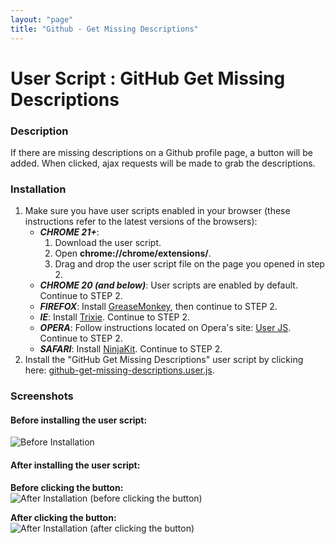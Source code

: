 ```yaml
---
layout: "page"
title: "Github - Get Missing Descriptions"
---
```

User Script : GitHub Get Missing Descriptions
=============================================

### Description ###

If there are missing descriptions on a Github profile page, 
a button will be added. When clicked, ajax requests will be made 
to grab the descriptions.


### Installation ###

1. Make sure you have user scripts enabled in your browser (these instructions refer to the latest versions of the browsers):  
    * ***CHROME 21+***:
      1. Download the user script.
      2. Open **chrome://chrome/extensions/**.
      3. Drag and drop the user script file on the page you opened in step 2.
    * ***CHROME 20 (and below)***: User scripts are enabled by default. Continue to STEP 2.
    * ***FIREFOX***: Install [GreaseMonkey](https://addons.mozilla.org/en-US/firefox/addon/greasemonkey/), then continue to STEP 2.
    * ***IE***: Install [Trixie](http://www.bhelpuri.net/Trixie/). Continue to STEP 2.
    * ***OPERA***: Follow instructions located on Opera's site: [User JS](http://www.opera.com/docs/userjs/). Continue to STEP 2.
    * ***SAFARI***: Install [NinjaKit](http://d.hatena.ne.jp/os0x/20100612/1276330696). Continue to STEP 2.
2. Install the "GitHub Get Missing Descriptions" user script by clicking here: [github-get-missing-descriptions.user.js](https://github.com/skratchdot/github-get-missing-descriptions.user.js/raw/master/github-get-missing-descriptions.user.js).  

### Screenshots ###

#### Before installing the user script: ####
  
![Before Installation](https://github.com/skratchdot/github-get-missing-descriptions.user.js/raw/master/images/before.png)
  
#### After installing the user script: ####
  
**Before clicking the button:**  
![After Installation (before clicking the button)](https://github.com/skratchdot/github-get-missing-descriptions.user.js/raw/master/images/after1.png)
  
**After clicking the button:**  
![After Installation (after clicking the button)](https://github.com/skratchdot/github-get-missing-descriptions.user.js/raw/master/images/after2.png)
  
  